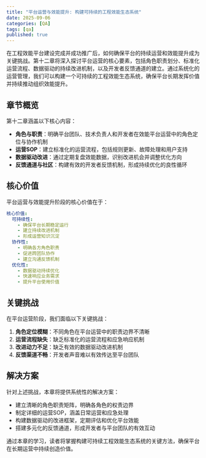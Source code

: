 ```yaml
---
title: "平台运营与效能提升: 构建可持续的工程效能生态系统"
date: 2025-09-06
categories: [QA]
tags: [qa]
published: true
---
```

在工程效能平台建设完成并成功推广后，如何确保平台的持续运营和效能提升成为关键挑战。第十二章将深入探讨平台运营的核心要素，包括角色职责划分、标准化运营流程、数据驱动的持续改进机制，以及开发者反馈通道的建立。通过系统化的运营管理，我们可以构建一个可持续的工程效能生态系统，确保平台长期发挥价值并持续推动组织效能提升。

## 章节概览

第十二章涵盖以下核心内容：

*   **角色与职责**：明确平台团队、技术负责人和开发者在效能平台运营中的角色定位与协作机制
*   **运营SOP**：建立标准化的运营流程，包括规则更新、故障处理和用户支持
*   **数据驱动改进**：通过定期复盘效能数据，识别改进机会并调整优化方向
*   **反馈通道与社区**：构建有效的开发者反馈机制，形成持续优化的良性循环

## 核心价值

平台运营与效能提升阶段的核心价值在于：

```yaml
核心价值:
  可持续性:
    - 确保平台长期稳定运行
    - 建立持续改进机制
    - 形成运营知识沉淀
  协作性:
    - 明确各方角色职责
    - 促进跨团队协作
    - 建立沟通反馈机制
  优化性:
    - 数据驱动持续优化
    - 快速响应业务需求
    - 提升平台使用价值
```

## 关键挑战

在平台运营阶段，我们面临以下关键挑战：

1. **角色定位模糊**：不同角色在平台运营中的职责边界不清晰
2. **运营流程缺失**：缺乏标准化的运营流程和应急响应机制
3. **改进动力不足**：缺乏有效的数据驱动改进机制
4. **反馈渠道不畅**：开发者声音难以有效传达至平台团队

## 解决方案

针对上述挑战，本章将提供系统性的解决方案：

*   建立清晰的角色职责矩阵，明确各角色的权责边界
*   制定详细的运营SOP，涵盖日常运营和应急处理
*   构建数据驱动的改进框架，定期评估和优化平台效能
*   搭建多元化的反馈通道，形成开发者与平台团队的有效互动

通过本章的学习，读者将掌握构建可持续工程效能生态系统的关键方法，确保平台在长期运营中持续创造价值。